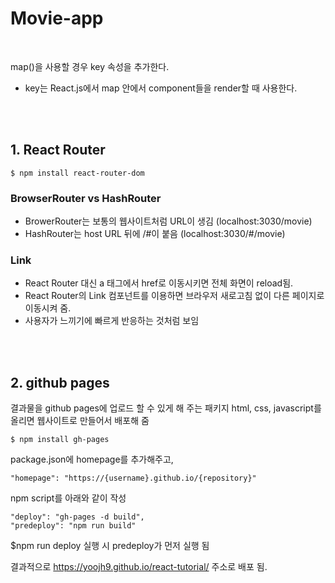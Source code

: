 # Movie-app

<br>


map()을 사용할 경우 key 속성을 추가한다.
- key는 React.js에서 map 안에서 component들을 render할 때 사용한다.

<br><br>

## 1. React Router

```
$ npm install react-router-dom
```

### BrowserRouter vs HashRouter
- BrowerRouter는 보통의 웹사이트처럼 URL이 생김 (localhost:3030/movie)
- HashRouter는 host URL 뒤에 /#이 붙음 (localhost:3030/#/movie)

### Link
- React Router 대신 a 태그에서 href로 이동시키면 전체 화면이 reload됨. 
- React Router의 Link 컴포넌트를 이용하면 브라우저 새로고침 없이 다른 페이지로 이동시켜 줌.
- 사용자가 느끼기에 빠르게 반응하는 것처럼 보임

<br><br>

## 2. github pages
결과물을 github pages에 업로드 할 수 있게 해 주는 패키지
html, css, javascript를 올리면 웹사이트로 만들어서 배포해 줌

```
$ npm install gh-pages
```

package.json에 homepage를 추가해주고,

```
"homepage": "https://{username}.github.io/{repository}"
```

npm script를 아래와 같이 작성

```
"deploy": "gh-pages -d build",
"predeploy": "npm run build"
```

$npm run deploy 실행 시 predeploy가 먼저 실행 됨

결과적으로 https://yoojh9.github.io/react-tutorial/ 주소로 배포 됨.
